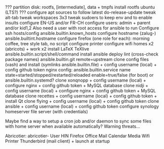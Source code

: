 ??? partition disk: rootfs, [intermediate], data + tmpfs
install rootfs ubuntu (LTS?)
??? configure apt sources to follow latest
do-release-update
tweak alt-tab
tweak workspaces 3x3
tweak sudoers to keep env and to enable insults
configure EN-US and/or FR-CH
configure users: admin + parent and/or kid1,2
Also need a user with root access for ansible to run
Configure ssh hosts/config ansible.builtin.known_hosts
configure hostname (zalug-<host>) ansible.builtint.hostname
configure firefox (one role for each): morning coffee, tree style tab, no script
configure printer
configure wifi homes x2 (abricots) + work x2
install LaTeX TeXlive ansible.builtin.script/shell/command
install ansible deploy lint (cross-check package names)
ansible.builtin.git remote=upstream
clone config files (vash) and install (symlinks ansible.builtin.file) + config username (local) + config github token
nginx config: ansible.builtin.service name state=started/stopped/restarted/reloaded enable=true/false (for boot) or ansible.builtin.systemd?
clone xonqnopp + config username (local) + configure nginx + config github token + MySQL database
clone nidji + config username (local) + configure nginx + config github token + MySQL database
clone recettes + config username (local) + config github token + install Qt
clone flying + config username (local) + config github token
clone ansible + config username (local) + config github token
configure synology homeserver file server (with credentials)

Maybe find a way to setup a cron job and/or daemon to sync some files with home server when available automatically? Warning threats...


Abricotier: abricotier-<username>
User
HIN
Firefox
Office
Mail
Calendar
Media
Wifi
Printer
Thunderbird (mail client) + launch at startup
